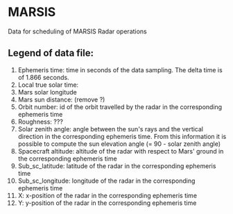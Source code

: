 # MARSIS
Data for scheduling of MARSIS Radar operations

## Legend of data file:
1. Ephemeris time: time in seconds of the data sampling. The delta time is of 1.866 seconds.
2. Local true solar time: 
3. Mars solar longitude
4. Mars sun distance: (remove ?)
5. Orbit number: id of the orbit travelled by the radar in the corresponding ephemeris time
6. Roughness: ???
7. Solar zenith angle: angle between the sun's rays and the vertical direction in the corresponding ephemeris time. From this information it is possible to compute the sun elevation angle (= 90 - solar zenith angle)
8. Spacecraft altitude: altitude of the radar with respect to Mars' ground in the corresponding ephemeris time
9. Sub_sc_latitude: latitude of the radar in the corresponding ephemeris time
10. Sub_sc_longitude: longitude of the radar in the corresponding ephemeris time
11. X: x-position of the radar in the corresponding ephemeris time
12. Y: y-position of the radar in the corresponding ephemeris time
